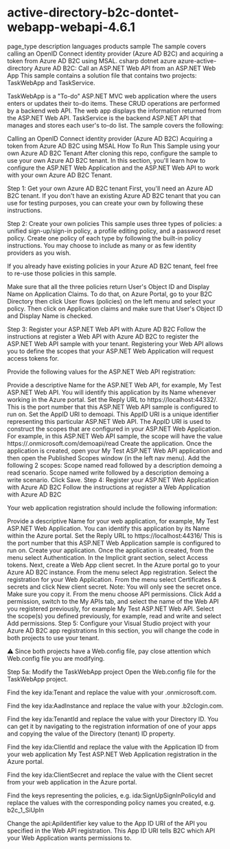 # active-directory-b2c-dontet-webapp-webapi-4.6.1
 
page_type	description	languages	products
sample
The sample covers calling an OpenID Connect identity provider (Azure AD B2C) and acquiring a token from Azure AD B2C using MSAL.
csharp
dotnet
azure
azure-active-directory
Azure AD B2C: Call an ASP.NET Web API from an ASP.NET Web App
This sample contains a solution file that contains two projects: TaskWebApp and TaskService.

TaskWebApp is a "To-do" ASP.NET MVC web application where the users enters or updates their to-do items. These CRUD operations are performed by a backend web API. The web app displays the information returned from the ASP.NET Web API.
TaskService is the backend ASP.NET API that manages and stores each user's to-do list.
The sample covers the following:

Calling an OpenID Connect identity provider (Azure AD B2C)
Acquiring a token from Azure AD B2C using MSAL
How To Run This Sample using your own Azure AD B2C Tenant
After cloning this repo, configure the sample to use your own Azure AD B2C tenant. In this section, you'll learn how to configure the ASP.NET Web Application and the ASP.NET Web API to work with your own Azure AD B2C Tenant.

Step 1: Get your own Azure AD B2C tenant
First, you'll need an Azure AD B2C tenant. If you don't have an existing Azure AD B2C tenant that you can use for testing purposes, you can create your own by following these instructions.

Step 2: Create your own policies
This sample uses three types of policies: a unified sign-up/sign-in policy, a profile editing policy, and a password reset policy. Create one policy of each type by following the built-in policy instructions. You may choose to include as many or as few identity providers as you wish.

If you already have existing policies in your Azure AD B2C tenant, feel free to re-use those policies in this sample.

Make sure that all the three policies return User's Object ID and Display Name on Application Claims. To do that, on Azure Portal, go to your B2C Directory then click User flows (policies) on the left menu and select your policy. Then click on Application claims and make sure that User's Object ID and Display Name is checked.

Step 3: Register your ASP.NET Web API with Azure AD B2C
Follow the instructions at register a Web API with Azure AD B2C to register the ASP.NET Web API sample with your tenant. Registering your Web API allows you to define the scopes that your ASP.NET Web Application will request access tokens for.

Provide the following values for the ASP.NET Web API registration:

Provide a descriptive Name for the ASP.NET Web API, for example, My Test ASP.NET Web API. You will identify this application by its Name whenever working in the Azure portal.
Set the Reply URL to https://localhost:44332/. This is the port number that this ASP.NET Web API sample is configured to run on.
Set the AppID URI to demoapi. This AppID URI is a unique identifier representing this particular ASP.NET Web API. The AppID URI is used to construct the scopes that are configured in your ASP.NET Web Application. For example, in this ASP.NET Web API sample, the scope will have the value https://<your-tenant-name>.onmicrosoft.com/demoapi/read
Create the application.
Once the application is created, open your My Test ASP.NET Web API application and then open the Published Scopes window (in the left nav menu). Add the following 2 scopes:
Scope named read followed by a description demoing a read scenario.
Scope named write followed by a description demoing a write scenario.
Click Save.
Step 4: Register your ASP.NET Web Application with Azure AD B2C
Follow the instructions at register a Web Application with Azure AD B2C

Your web application registration should include the following information:

Provide a descriptive Name for your web application, for example, My Test ASP.NET Web Application. You can identify this application by its Name within the Azure portal.
Set the Reply URL to https://localhost:44316/ This is the port number that this ASP.NET Web Application sample is configured to run on.
Create your application.
Once the application is created, from the menu select Authentication. In the Implicit grant section, select Access tokens.
Next, create a Web App client secret. In the Azure portal go to your Azure AD B2C instance. From the menu select App registration. Select the registration for your Web Application. From the menu select Certificates & secrets and click New client secret. Note: You will only see the secret once. Make sure you copy it.
From the menu choose API permissions. Click Add a permission, switch to the My APIs tab, and select the name of the Web API you registered previously, for example My Test ASP.NET Web API. Select the scope(s) you defined previously, for example, read and write and select Add permissions.
Step 5: Configure your Visual Studio project with your Azure AD B2C app registrations
In this section, you will change the code in both projects to use your tenant.

⚠️ Since both projects have a Web.config file, pay close attention which Web.config file you are modifying.

Step 5a: Modify the TaskWebApp project
Open the Web.config file for the TaskWebApp project.

Find the key ida:Tenant and replace the value with your <your-tenant-name>.onmicrosoft.com.

Find the key ida:AadInstance and replace the value with your <your-tenant-name>.b2clogin.com.

Find the key ida:TenantId and replace the value with your Directory ID. You can get it by navigating to the registration information of one of your apps and copying the value of the Directory (tenant) ID property.

Find the key ida:ClientId and replace the value with the Application ID from your web application My Test ASP.NET Web Application registration in the Azure portal.

Find the key ida:ClientSecret and replace the value with the Client secret from your web application in the Azure portal.

Find the keys representing the policies, e.g. ida:SignUpSignInPolicyId and replace the values with the corresponding policy names you created, e.g. b2c_1_SiUpIn

Change the api:ApiIdentifier key value to the App ID URI of the API you specified in the Web API registration. This App ID URI tells B2C which API your Web Application wants permissions to.

<!--<add key="api:ApiIdentifier" value="https://tenant.onmicrosoft.com/api/" />—>

<add key="api:ApiIdentifier" value="https://<your-tenant-name>.onmicrosoft.com/demoapi/" />
📝 Make sure to include the trailing '/' at the end of your ApiIdentifier value.

Find the keys representing the scopes, e.g. api:ReadScope and replace the values with the corresponding scope names you created, e.g. read

Step 5b: Modify the TaskService project
Open the Web.config file for the TaskService project.
Find the key ida:Tenant and replace the value with your <your-tenant-name>.onmicrosoft.com.
Find the key ida:AadInstance and replace the value with your <your-tenant-name>.b2clogin.com.
Find the key ida:ClientId and replace the value with the Application ID from your web API My Test ASP.NET Web API registration in the Azure portal.
Find the key ida:SignUpSignInPolicyId and replace the value with the policy name you created, e.g. b2c_1_SiUpIn
Find the keys representing the scopes, e.g. api:ReadScope and api:WriteScope and replace the values with the corresponding scope names you created if needed, e.g. read and write
Step 5c: Run both projects
You need to run both projects at the same time. If you did not complete the demo tenant instructions above, you need to configure Visual Studio for multiple startup projects.

You can now perform all the previous steps as seen in the demo tenant environment.

Known Issues
MSAL cache needs a TenantId along with the user's ObjectId to function. It retrieves these two from the claims returned in the id_token. As TenantId is not guaranteed to be present in id_tokens issued by B2C unless the steps listed in this document, if you are following the workarounds listed in the doc and tenantId claim (tid) is available in the user's token, then please change the code in ClaimsPrincipalsExtension.cs GetB2CMsalAccountId() to let MSAL pick this from the claims instead
